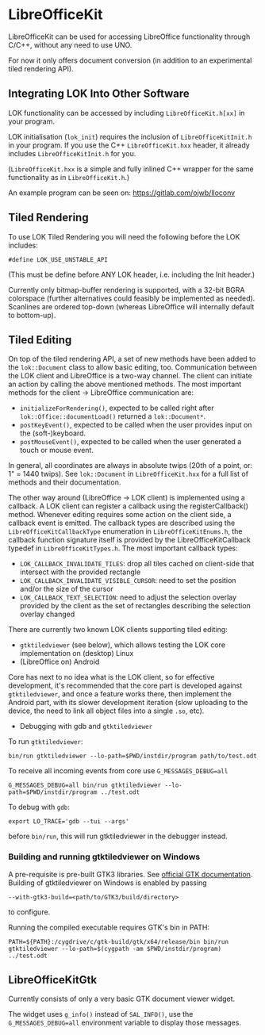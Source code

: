 # LibreOfficeKit

LibreOfficeKit can be used for accessing LibreOffice functionality
through C/C++, without any need to use UNO.

For now it only offers document conversion (in addition to an experimental
tiled rendering API).

## Integrating LOK Into Other Software

LOK functionality can be accessed by including `LibreOfficeKit.h[xx]` in your
program.

LOK initialisation (`lok_init`) requires the inclusion of `LibreOfficeKitInit.h` in
your program. If you use the C++ `LibreOfficeKit.hxx` header, it already includes
`LibreOfficeKitInit.h` for you.

(`LibreOfficeKit.hxx` is a simple and fully inlined C++ wrapper for the same
functionality as in `LibreOfficeKit.h`.)

An example program can be seen on:
<https://gitlab.com/ojwb/lloconv>

## Tiled Rendering

To use LOK Tiled Rendering you will need the following before the LOK includes:

    #define LOK_USE_UNSTABLE_API

(This must be define before ANY LOK header, i.e. including the Init header.)

Currently only bitmap-buffer rendering is supported, with a 32-bit BGRA
colorspace (further alternatives could feasibly be implemented as needed).
Scanlines are ordered top-down (whereas LibreOffice will internally default
to bottom-up).

## Tiled Editing

On top of the tiled rendering API, a set of new methods have been added to the
`lok::Document` class to allow basic editing, too. Communication between the LOK
client and LibreOffice is a two-way channel. The client can initiate an action
by calling the above mentioned methods. The most important methods for the
client -> LibreOffice communication are:

- `initializeForRendering()`, expected to be called right after
  `lok::Office::documentLoad()` returned a `lok::Document*`.
- `postKeyEvent()`, expected to be called when the user provides input on the
  (soft-)keyboard.
- `postMouseEvent()`, expected to be called when the user generated a touch or
  mouse event.

In general, all coordinates are always in absolute twips (20th of a point, or:
1" = 1440 twips). See `lok::Document` in `LibreOfficeKit.hxx` for a full list of
methods and their documentation.

The other way around (LibreOffice -> LOK client) is implemented using a
callback. A LOK client can register a callback using the registerCallback()
method. Whenever editing requires some action on the client side, a callback
event is emitted. The callback types are described using the
`LibreOfficeKitCallbackType` enumeration in `LibreOfficeKitEnums.h`, the callback
function signature itself is provided by the LibreOfficeKitCallback typedef in
`LibreOfficeKitTypes.h`. The most important callback types:

- `LOK_CALLBACK_INVALIDATE_TILES`: drop all tiles cached on client-side that
  intersect with the provided rectangle
- `LOK_CALLBACK_INVALIDATE_VISIBLE_CURSOR`: need to set the position and/or the
  size of the cursor
- `LOK_CALLBACK_TEXT_SELECTION`: need to adjust the selection overlay provided
  by the client as the set of rectangles describing the selection overlay
  changed

There are currently two known LOK clients supporting tiled editing:

- `gtktiledviewer` (see below), which allows testing the LOK core implementation
  on (desktop) Linux
- (LibreOffice on) Android

Core has next to no idea what is the LOK client, so for effective development,
it's recommended that the core part is developed against `gtktiledviewer`, and
once a feature works there, then implement the Android part, with its slower
development iteration (slow uploading to the device, the need to link all
object files into a single `.so`, etc).

* Debugging with gdb and `gtktiledviewer`

To run `gtktiledviewer`:

    bin/run gtktiledviewer --lo-path=$PWD/instdir/program path/to/test.odt

To receive all incoming events from core use `G_MESSAGES_DEBUG=all`

    G_MESSAGES_DEBUG=all bin/run gtktiledviewer --lo-path=$PWD/instdir/program ../test.odt

To debug with `gdb`:

    export LO_TRACE='gdb --tui --args'

before `bin/run`, this will run gtktiledviewer in the debugger instead.

### Building and running gtktiledviewer on Windows

A pre-requisite is pre-built GTK3 libraries. See [official GTK documentation](https://www.gtk.org/docs/installations/windows/).
Building of gtktiledviewer on Windows is enabled by passing

    --with-gtk3-build=<path/to/GTK3/build/directory>

to configure.

Running the compiled executable requires GTK's bin in PATH:

    PATH=${PATH}:/cygdrive/c/gtk-build/gtk/x64/release/bin bin/run gtktiledviewer --lo-path=$(cygpath -am $PWD/instdir/program) ../test.odt

## LibreOfficeKitGtk

Currently consists of only a very basic GTK document viewer widget.

The widget uses `g_info()` instead of `SAL_INFO()`, use the `G_MESSAGES_DEBUG=all`
environment variable to display those messages.
